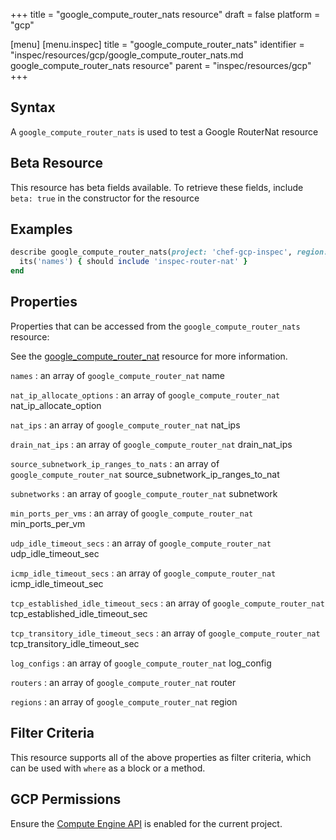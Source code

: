 +++
title = "google_compute_router_nats resource"
draft = false
platform = "gcp"

[menu]
  [menu.inspec]
    title = "google_compute_router_nats"
    identifier = "inspec/resources/gcp/google_compute_router_nats.md google_compute_router_nats resource"
    parent = "inspec/resources/gcp"
+++

## Syntax

A `google_compute_router_nats` is used to test a Google RouterNat resource

## Beta Resource

This resource has beta fields available. To retrieve these fields, include `beta: true` in the constructor for the resource

## Examples

```ruby
describe google_compute_router_nats(project: 'chef-gcp-inspec', region: 'europe-west2', router: 'inspec-gcp-router') do
  its('names') { should include 'inspec-router-nat' }
end
```

## Properties

Properties that can be accessed from the `google_compute_router_nats` resource:

See the [google_compute_router_nat](/inspec/resources/google_compute_router_nat/#properties) resource for more information.

`names`
: an array of `google_compute_router_nat` name

`nat_ip_allocate_options`
: an array of `google_compute_router_nat` nat_ip_allocate_option

`nat_ips`
: an array of `google_compute_router_nat` nat_ips

`drain_nat_ips`
: an array of `google_compute_router_nat` drain_nat_ips

`source_subnetwork_ip_ranges_to_nats`
: an array of `google_compute_router_nat` source_subnetwork_ip_ranges_to_nat

`subnetworks`
: an array of `google_compute_router_nat` subnetwork

`min_ports_per_vms`
: an array of `google_compute_router_nat` min_ports_per_vm

`udp_idle_timeout_secs`
: an array of `google_compute_router_nat` udp_idle_timeout_sec

`icmp_idle_timeout_secs`
: an array of `google_compute_router_nat` icmp_idle_timeout_sec

`tcp_established_idle_timeout_secs`
: an array of `google_compute_router_nat` tcp_established_idle_timeout_sec

`tcp_transitory_idle_timeout_secs`
: an array of `google_compute_router_nat` tcp_transitory_idle_timeout_sec

`log_configs`
: an array of `google_compute_router_nat` log_config

`routers`
: an array of `google_compute_router_nat` router

`regions`
: an array of `google_compute_router_nat` region

## Filter Criteria

This resource supports all of the above properties as filter criteria, which can be used
with `where` as a block or a method.

## GCP Permissions

Ensure the [Compute Engine API](https://console.cloud.google.com/apis/library/compute.googleapis.com/) is enabled for the current project.
